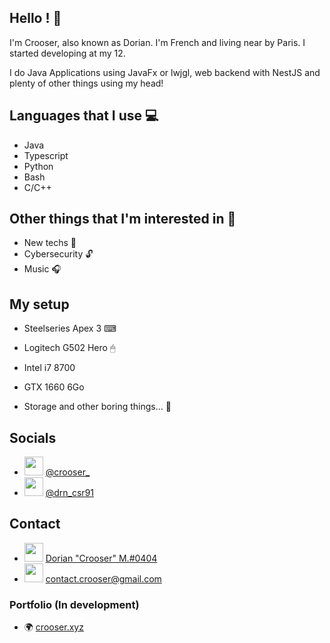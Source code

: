 ## Hello ! 👋

I'm Crooser, also known as Dorian. I'm French and living near by Paris. I started developing at my 12.

I do Java Applications using JavaFx or lwjgl, web backend with NestJS and plenty of other things using my head!

## Languages that I use 💻

- Java
- Typescript
- Python
- Bash
- C/C++

## Other things that I'm interested in 👀

- New techs 🤖
- Cybersecurity 🔓
- Music 🎧

## My setup

- Steelseries Apex 3 ⌨
- Logitech G502 Hero 🖱

- Intel i7 8700
- GTX 1660 6Go 
- Storage and other boring things... 🥱

## Socials

- <img height="30" src="https://twitter.com/favicon.ico" /> [@crooser_](https://twitter.com/crooser_)
- <img height="30" src="https://instagram.com/favicon.ico" /> [@drn_csr91](https://www.instagram.com/drn_csr91)

## Contact

- <img height="30" src="https://discord.com/assets/f8389ca1a741a115313bede9ac02e2c0.svg"> [Dorian "Crooser" M.#0404](https://discord.bio/p/crooser)
- <img height="30" src="https://ssl.gstatic.com/ui/v1/icons/mail/images/favicon5.ico"> [contact.crooser@gmail.com](mailto://contact.crooser@gmail.com)

### Portfolio (In development)

- 🌍 [crooser.xyz](https://www.crooser.xyz/)
